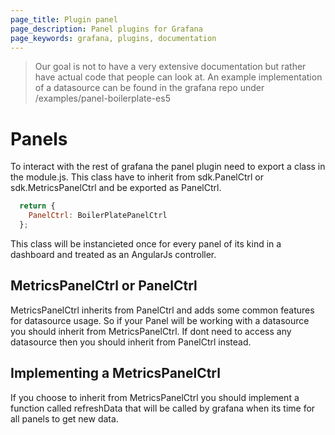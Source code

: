 ```yaml
---
page_title: Plugin panel
page_description: Panel plugins for Grafana
page_keywords: grafana, plugins, documentation
---
```


 > Our goal is not to have a very extensive documentation but rather have actual code that people can look at. An example implementation of a datasource can be found in the grafana repo under /examples/panel-boilerplate-es5

# Panels

To interact with the rest of grafana the panel plugin need to export a class in the module.js.
This class have to inherit from sdk.PanelCtrl or sdk.MetricsPanelCtrl and be exported as PanelCtrl.

```javascript
  return {
    PanelCtrl: BoilerPlatePanelCtrl
  };
```

This class will be instancieted once for every panel of its kind in a dashboard and treated as an AngularJs controller.

## MetricsPanelCtrl or PanelCtrl

MetricsPanelCtrl inherits from PanelCtrl and adds some common features for datasource usage. So if your Panel will be working with a datasource you should inherit from MetricsPanelCtrl. If dont need to access any datasource then you should inherit from PanelCtrl instead.

## Implementing a MetricsPanelCtrl

If you choose to inherit from MetricsPanelCtrl you should implement a function called refreshData that will be called by grafana when its time for all panels to get new data.